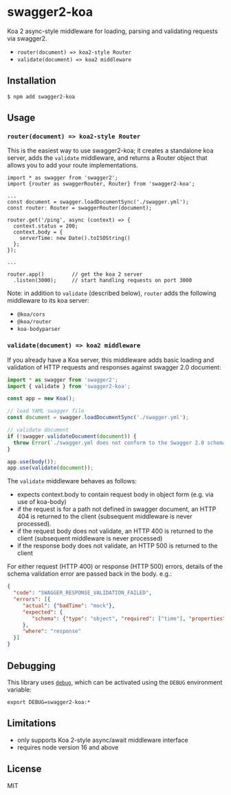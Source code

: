 # swagger2-koa
Koa 2 async-style middleware for loading, parsing and validating requests via swagger2.
* `router(document) => koa2-style Router`
* `validate(document) => koa2 middleware`

## Installation

```shell
$ npm add swagger2-koa
```

## Usage

### `router(document) => koa2-style Router`

This is the easiest way to use swagger2-koa; it creates a standalone koa server, adds the `validate` middleware, and returns a
Router object that allows you to add your route implementations.

```
import * as swagger from 'swagger2';
import {router as swaggerRouter, Router} from 'swagger2-koa';

...
const document = swagger.loadDocumentSync('./swagger.yml');
const router: Router = swaggerRouter(document);

router.get('/ping', async (context) => {
  context.status = 200;
  context.body = {
    serverTime: new Date().toISOString()
  };
});

...

router.app()         // get the koa 2 server
  .listen(3000);     // start handling requests on port 3000

```

Note: in addition to `validate` (described below), `router` adds the following middleware to its koa server:
* `@koa/cors`
* `@koa/router`
* `koa-bodyparser`

### `validate(document) => koa2 middleware`
If you already have a Koa server, this middleware adds basic loading and validation of HTTP requests and responses against
swagger 2.0 document:

```javascript
import * as swagger from 'swagger2';
import { validate } from 'swagger2-koa';

const app = new Koa();

// load YAML swagger file
const document = swagger.loadDocumentSync('./swagger.yml');

// validate document
if (!swagger.validateDocument(document)) {
  throw Error(`./swagger.yml does not conform to the Swagger 2.0 schema`);
}

app.use(body());
app.use(validate(document));

```

The `validate` middleware behaves as follows:
* expects context.body to contain request body in object form (e.g. via use of koa-body)
* if the request is for a path not defined in swagger document, an HTTP 404 is returned to the client (subsequent middleware is never processed).
* if the request body does not validate, an HTTP 400 is returned to the client (subsequent middleware is never processed)
* if the response body does not validate, an HTTP 500 is returned to the client

For either request (HTTP 400) or response (HTTP 500) errors, details of the schema validation error are passed back in the body. e.g.:

```JSON
{
  "code": "SWAGGER_RESPONSE_VALIDATION_FAILED",
  "errors": [{
     "actual": {"badTime": "mock"},
     "expected": {
        "schema": {"type": "object", "required": ["time"], "properties": {"time": {"type": "string", "format": "date-time"}}}
     },
     "where": "response"
  }]
}
```

## Debugging

This library uses [`debug`](https://github.com/visionmedia/debug), which can be activated using the
`DEBUG` environment variable:

```shell
export DEBUG=swagger2-koa:*
```

## Limitations

* only supports Koa 2-style async/await middleware interface
* requires node version 16 and above

## License

MIT
